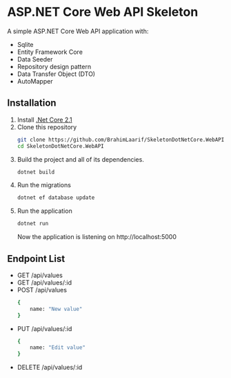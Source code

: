 # ASP.NET Core Web API Skeleton

A simple ASP.NET Core Web API application with:
- Sqlite
- Entity Framework Core
- Data Seeder
- Repository design pattern
- Data Transfer Object (DTO)
- AutoMapper

## Installation

1. Install [.Net Core 2.1](https://www.microsoft.com/net/core)
2. Clone this repository
    ```bash
    git clone https://github.com/BrahimLaarif/SkeletonDotNetCore.WebAPI.git
    cd SkeletonDotNetCore.WebAPI
    ```
3. Build the project and all of its dependencies.
    ```bash
    dotnet build
    ```
4. Run the migrations
    ```bash
    dotnet ef database update
    ```
5. Run the application
    ```bash
    dotnet run
    ```
    Now the application is listening on http://localhost:5000

## Endpoint List
- GET /api/values
- GET /api/values/:id
- POST /api/values
    ```bash
    {
        name: "New value"
    }
    ```
- PUT /api/values/:id
    ```bash
    {
        name: "Edit value"
    }
    ```
- DELETE /api/values/:id